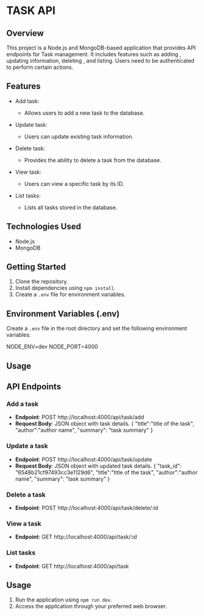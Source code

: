 # TASK API

## Overview

This project is a Node.js and MongoDB-based application that provides API endpoints for Task management. It includes features such as adding , updating information, deleting , and listing. Users need to be authenticated to perform certain actions.

## Features

- Add task:
  - Allows users to add a new task to the database.

- Update task:
  - Users can update existing task information.

- Delete task:
  - Provides the ability to delete a task from the database.

- View task:
  - Users can view a specific task by its ID.

- List tasks:
  - Lists all tasks stored in the database.

## Technologies Used

- Node.js
- MongoDB

## Getting Started

1. Clone the repository.
2. Install dependencies using `npm install`.
3. Create a `.env` file for environment variables.

## Environment Variables (.env)

Create a `.env` file in the root directory and set the following environment variables:


NODE_ENV=dev
NODE_PORT=4000


## Usage


## API Endpoints

### Add a task

- **Endpoint**: POST http://localhost:4000/api/task/add
- **Request Body**: JSON object with task details.
{
    "title":"title of the task",
    "author":"author name",
    "summary": "task summary"
}

### Update a task

- **Endpoint**: POST http://localhost:4000/api/task/update
- **Request Body**: JSON object with updated task details.
{
    "task_id": "6548b21cf97493cc3e1129d6",
    "title":"title of the task",
    "author":"author name",
    "summary": "task summary"
}


### Delete a task

- **Endpoint**: POST http://localhost:4000/api/task/delete/:id

### View a task

- **Endpoint**: GET http://localhost:4000/api/task/:id  

### List tasks

- **Endpoint**: GET http://localhost:4000/api/task

## Usage

1. Run the application using `npm run dev`.
2. Access the application through your preferred web browser.
